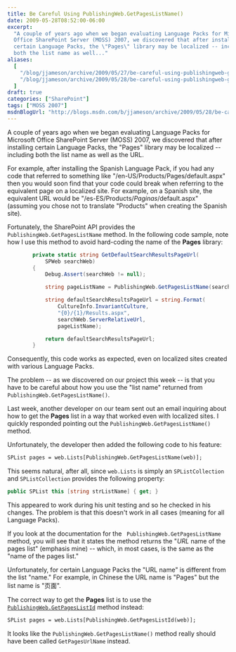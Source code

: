 ```yaml
---
title: Be Careful Using PublishingWeb.GetPagesListName()
date: 2009-05-28T08:52:00-06:00
excerpt:
  "A couple of years ago when we began evaluating Language Packs for Microsoft
  Office SharePoint Server (MOSS) 2007, we discovered that after installing
  certain Language Packs, the \"Pages\" library may be localized -- including
  both the list name as well..."
aliases:
  [
    "/blog/jjameson/archive/2009/05/27/be-careful-using-publishingweb-getpageslistname.aspx",
    "/blog/jjameson/archive/2009/05/28/be-careful-using-publishingweb-getpageslistname.aspx",
  ]
draft: true
categories: ["SharePoint"]
tags: ["MOSS 2007"]
msdnBlogUrl: "http://blogs.msdn.com/b/jjameson/archive/2009/05/28/be-careful-using-publishingweb-getpageslistname.aspx"
---
```


A couple of years ago when we began evaluating Language Packs for Microsoft
Office SharePoint Server (MOSS) 2007, we discovered that after installing
certain Language Packs, the "Pages" library may be localized -- including both
the list name as well as the URL.

For example, after installing the Spanish Language Pack, if you had any code
that referred to something like "/en-US/Products/Pages/default.aspx" then you
would soon find that your code could break when referring to the equivalent page
on a localized site. For example, on a Spanish site, the equivalent URL would be
"/es-ES/Products/*Paginas*/default.aspx" (assuming you chose not to translate
"Products" when creating the Spanish site).

Fortunately, the SharePoint API provides the ` PublishingWeb.GetPagesListName`
method. In the following code sample, note how I use this method to avoid
hard-coding the name of the **Pages** library:

```C#
        private static string GetDefaultSearchResultsPageUrl(
            SPWeb searchWeb)
        {
            Debug.Assert(searchWeb != null);

            string pageListName = PublishingWeb.GetPagesListName(searchWeb);

            string defaultSearchResultsPageUrl = string.Format(
                CultureInfo.InvariantCulture,
                "{0}/{1}/Results.aspx",
                searchWeb.ServerRelativeUrl,
                pageListName);

            return defaultSearchResultsPageUrl;
        }
```

Consequently, this code works as expected, even on localized sites created with
various Language Packs.

The problem -- as we discovered on our project this week -- is that you have to
be careful about how you use the "list name" returned from
`PublishingWeb.GetPagesListName()`.

Last week, another developer on our team sent out an email inquiring about how
to get the **Pages** list in a way that worked even with localized sites. I
quickly responded pointing out the `PublishingWeb.GetPagesListName()` method.

Unfortunately, the developer then added the following code to his feature:

```HTML
SPList pages = web.Lists[PublishingWeb.GetPagesListName(web)];
```

This seems natural, after all, since `web.Lists` is simply an `SPListCollection`
and `SPListCollection` provides the following property:

```C#
public SPList this [string strListName] { get; }
```

This appeared to work during his unit testing and so he checked in his changes.
The problem is that this doesn't work in all cases (meaning for all Language
Packs).

If you look at the documentation for the ` PublishingWeb.GetPagesListName`
method, you will see that it states the method returns the "*URL* name of the
pages list" (emphasis mine) -- which, in most cases, is the same as the "name of
the pages list."

Unfortunately, for certain Language Packs the "URL name" is different from the
list "name." For example, in Chinese the URL name is "Pages" but the list name
is "页面".

The correct way to get the **Pages** list is to use the
[`PublishingWeb.GetPagesListId`](http://msdn.microsoft.com/en-us/library/microsoft.sharepoint.publishing.publishingweb.getpageslistid.aspx)
method instead:

```HTML
SPList pages = web.Lists[PublishingWeb.GetPagesListId(web)];
```

It looks like the `PublishingWeb.GetPagesListName()` method really should have
been called `GetPagesUrlName` instead.
